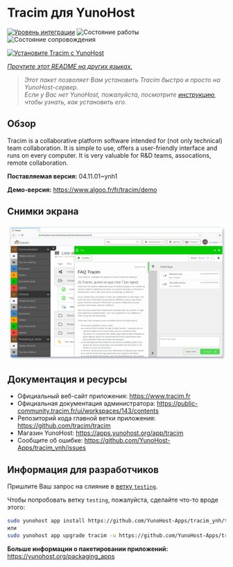 <!--
Важно: этот README был автоматически сгенерирован <https://github.com/YunoHost/apps/tree/master/tools/readme_generator>
Он НЕ ДОЛЖЕН редактироваться вручную.
-->

# Tracim для YunoHost

[![Уровень интеграции](https://apps.yunohost.org/badge/integration/tracim)](https://ci-apps.yunohost.org/ci/apps/tracim/)
![Состояние работы](https://apps.yunohost.org/badge/state/tracim)
![Состояние сопровождения](https://apps.yunohost.org/badge/maintained/tracim)

[![Установите Tracim с YunoHost](https://install-app.yunohost.org/install-with-yunohost.svg)](https://install-app.yunohost.org/?app=tracim)

*[Прочтите этот README на других языках.](./ALL_README.md)*

> *Этот пакет позволяет Вам установить Tracim быстро и просто на YunoHost-сервер.*  
> *Если у Вас нет YunoHost, пожалуйста, посмотрите [инструкцию](https://yunohost.org/install), чтобы узнать, как установить его.*

## Обзор

Tracim is a collaborative platform software intended for (not only technical) team collaboration. It is simple to use, offers a user-friendly interface and runs on every computer. It is very valuable for R&D teams, assocations, remote collaboration.


**Поставляемая версия:** 04.11.01~ynh1

**Демо-версия:** <https://www.algoo.fr/fr/tracim/demo>

## Снимки экрана

![Снимок экрана Tracim](./doc/screenshots/feature_app_document.png)

## Документация и ресурсы

- Официальный веб-сайт приложения: <https://www.tracim.fr>
- Официальная документация администратора: <https://public-community.tracim.fr/ui/workspaces/143/contents>
- Репозиторий кода главной ветки приложения: <https://github.com/tracim/tracim>
- Магазин YunoHost: <https://apps.yunohost.org/app/tracim>
- Сообщите об ошибке: <https://github.com/YunoHost-Apps/tracim_ynh/issues>

## Информация для разработчиков

Пришлите Ваш запрос на слияние в [ветку `testing`](https://github.com/YunoHost-Apps/tracim_ynh/tree/testing).

Чтобы попробовать ветку `testing`, пожалуйста, сделайте что-то вроде этого:

```bash
sudo yunohost app install https://github.com/YunoHost-Apps/tracim_ynh/tree/testing --debug
или
sudo yunohost app upgrade tracim -u https://github.com/YunoHost-Apps/tracim_ynh/tree/testing --debug
```

**Больше информации о пакетировании приложений:** <https://yunohost.org/packaging_apps>
